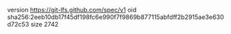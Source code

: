 version https://git-lfs.github.com/spec/v1
oid sha256:2eeb10db17f45df198fc6e990f7f9869b877115abfdff2b2915ae3e630d72c53
size 2742
